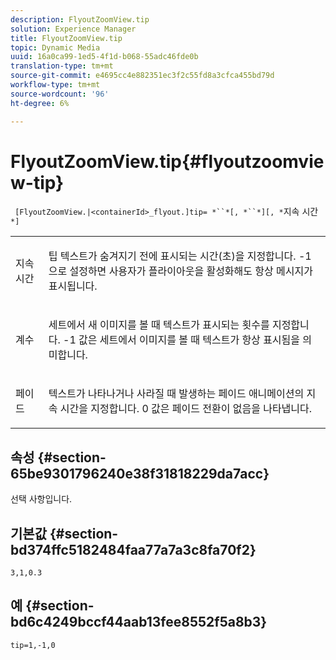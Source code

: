 ```yaml
---
description: FlyoutZoomView.tip
solution: Experience Manager
title: FlyoutZoomView.tip
topic: Dynamic Media
uuid: 16a0ca99-1ed5-4f1d-b068-55adc46fde0b
translation-type: tm+mt
source-git-commit: e4695cc4e882351ec3f2c55fd8a3cfca455bd79d
workflow-type: tm+mt
source-wordcount: '96'
ht-degree: 6%

---
```



# FlyoutZoomView.tip{#flyoutzoomview-tip}

` [FlyoutZoomView.|<containerId>_flyout.]tip= *``*[, *``*][, *`지속 시간`*]`

<table id="table_E314540D347D47699C04EB80D20C0721"> 
 <tbody> 
  <tr> 
   <td colname="col1"> <p> <span class="codeph"><span class="varname"> 지속 시간</span></span> </p> </td> 
   <td colname="col2"> <p> 팁 텍스트가 숨겨지기 전에 표시되는 시간(초)을 지정합니다. <span class="codeph"> -1</span>으로 설정하면 사용자가 플라이아웃을 활성화해도 항상 메시지가 표시됩니다. </p> </td> 
  </tr> 
  <tr> 
   <td colname="col1"> <p> <span class="codeph"><span class="varname"> 계수</span></span> </p> </td> 
   <td colname="col2"> <p> 세트에서 새 이미지를 볼 때 텍스트가 표시되는 횟수를 지정합니다. <span class="codeph"> -1</span> 값은 세트에서 이미지를 볼 때 텍스트가 항상 표시됨을 의미합니다. </p> </td> 
  </tr> 
  <tr> 
   <td colname="col1"> <p> <span class="codeph"><span class="varname"> 페이드</span></span> </p> </td> 
   <td colname="col2"> 텍스트가 나타나거나 사라질 때 발생하는 페이드 애니메이션의 지속 시간을 지정합니다. <span class="codeph"> 0</span> 값은 페이드 전환이 없음을 나타냅니다. </td> 
  </tr> 
 </tbody> 
</table>

## 속성 {#section-65be9301796240e38f31818229da7acc}

선택 사항입니다.

## 기본값 {#section-bd374ffc5182484faa77a7a3c8fa70f2}

`3,1,0.3`

## 예 {#section-bd6c4249bccf44aab13fee8552f5a8b3}

`tip=1,-1,0`
